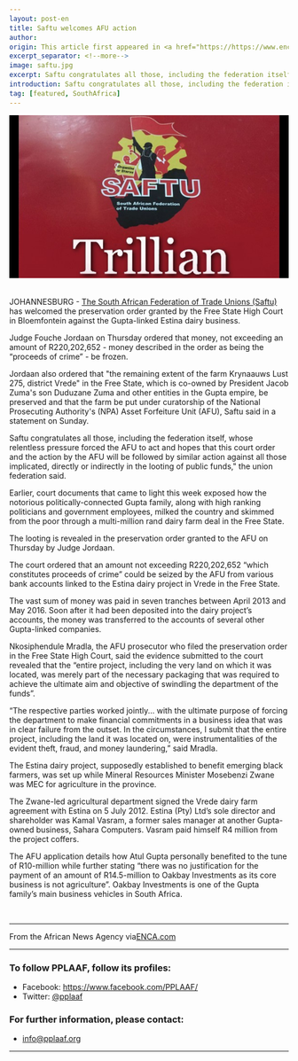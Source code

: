 ```yaml
---
layout: post-en
title: Saftu welcomes AFU action
author: 
origin: This article first appeared in <a href="https://https://www.enca.com/south-africa/saftu-welcomes-afu-s-action-to-recover-gupta-linked-proceeds-of-crime" target="_blank">ENCA</a>
excerpt_separator: <!--more-->
image: saftu.jpg
excerpt: Saftu congratulates all those, including the federation itself, whose relentless pressure forced the AFU to act, the trade union said in a statement on Sunday. 
introduction: Saftu congratulates all those, including the federation itself, whose relentless pressure forced the AFU to act, the trade union said in a statement on Sunday. 
tag: [featured, SouthAfrica]
---
```


<img class="img-responsive img-post center-block" src="/img/posts/saftu.jpg">
<br>
<br>

JOHANNESBURG - [The South African Federation of Trade Unions (Saftu)](http://saftu.org.za/) has welcomed the preservation order granted by the Free State High Court in Bloemfontein against the Gupta-linked Estina dairy business.

Judge Fouche Jordaan on Thursday ordered that money, not exceeding an amount of R220,202,652 - money described in the order as being the “proceeds of crime” - be frozen.

Jordaan also ordered that "the remaining extent of the farm Krynaauws Lust 275, district Vrede" in the Free State, which is co-owned by President Jacob Zuma's son Duduzane Zuma and other entities in the Gupta empire, be preserved and that the farm be put under curatorship of the National Prosecuting Authority's (NPA) Asset Forfeiture Unit (AFU), Saftu said in a statement on Sunday.

Saftu congratulates all those, including the federation itself, whose relentless pressure forced the AFU to act and hopes that this court order and the action by the AFU will be followed by similar action against all those implicated, directly or indirectly in the looting of public funds," the union federation said.

Earlier, court documents that came to light this week exposed how the notorious politically-connected Gupta family, along with high ranking politicians and government employees, milked the country and skimmed from the poor through a multi-million rand dairy farm deal in the Free State.

The looting is revealed in the preservation order granted to the AFU on Thursday by Judge Jordaan.

The court ordered that an amount not exceeding R220,202,652 “which constitutes proceeds of crime” could be seized by the AFU from various bank accounts linked to the Estina dairy project in Vrede in the Free State.

The vast sum of money was paid in seven tranches between April 2013 and May 2016. Soon after it had been deposited into the dairy project’s accounts, the money was transferred to the accounts of several other Gupta-linked companies.

Nkosiphendule Mradla, the AFU prosecutor who filed the preservation order in the Free State High Court, said the evidence submitted to the court revealed that the “entire project, including the very land on which it was located, was merely part of the necessary packaging that was required to achieve the ultimate aim and objective of swindling the department of the funds”.

“The respective parties worked jointly... with the ultimate purpose of forcing the department to make financial commitments in a business idea that was in clear failure from the outset. In the circumstances, I submit that the entire project, including the land it was located on, were instrumentalities of the evident theft, fraud, and money laundering,” said Mradla.

The Estina dairy project, supposedly established to benefit emerging black farmers, was set up while Mineral Resources Minister Mosebenzi Zwane was MEC for agriculture in the province.

The Zwane-led agricultural department signed the Vrede dairy farm agreement with Estina on 5 July 2012. Estina (Pty) Ltd’s sole director and shareholder was Kamal Vasram, a former sales manager at another Gupta-owned business, Sahara Computers. Vasram paid himself R4 million from the project coffers.

The AFU application details how Atul Gupta personally benefited to the tune of R10-million while further stating “there was no justification for the payment of an amount of R14.5-million to Oakbay Investments as its core business is not agriculture”. Oakbay Investments is one of the Gupta family’s main business vehicles in South Africa.

<br>

-----

From the African News Agency via<a href="https://www.enca.com/south-africa/saftu-welcomes-afu-s-action-to-recover-gupta-linked-proceeds-of-crime" target="_blank">ENCA.com</a>

----------------------

### To follow PPLAAF, follow its profiles:
- Facebook: <https://www.facebook.com/PPLAAF/>
- Twitter: [@pplaaf](https://twitter.com/pplaaf)

### For further information, please contact:
- [info@pplaaf.org](mailto:info@pplaaf.org)



-----
